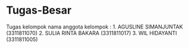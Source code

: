 # Tugas-Besar
Tugas kelompok 
  nama anggota kelompok : 
    1.  AGUSLINE SIMANJUNTAK 	(3311811070)
    2.  SULIA RINTA BAKARA 		(3311811017)
    3.  WIL HIDAYANTI 	    	(3311811005)
